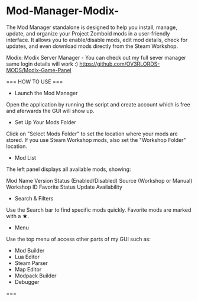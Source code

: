 # Mod-Manager-Modix-
The Mod Manager standalone is designed to help you install, manage, update, and organize your Project Zomboid mods in a user-friendly interface. It allows you to enable/disable mods, edit mod details, check for updates, and even download mods directly from the Steam Workshop.

Modix: Modix Server Manager - You can check out my full sever manager same login details will work :)
https://github.com/OV3RLORDS-MODS/Modix-Game-Panel

=== HOW TO USE ===

- Launch the Mod Manager

Open the application by running the script and create account which is free and aferwards the GUI will show up. 

- Set Up Your Mods Folder

Click on "Select Mods Folder" to set the location where your mods are stored.
If you use Steam Workshop mods, also set the "Workshop Folder" location.

- Mod List

The left panel displays all available mods, showing:

Mod Name
Version
Status (Enabled/Disabled)
Source (Workshop or Manual)
Workshop ID
Favorite Status
Update Availability

- Search & Filters
  
Use the Search bar to find specific mods quickly.
Favorite mods are marked with a ★.

- Menu

Use the top menu of access other parts of my GUI such as:

- Mod Builder
- Lua Editor
- Steam Parser
- Map  Editor 
- Modpack Builder 
- Debugger

===
